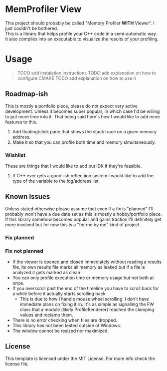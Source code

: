 # MemProfiler View

This project should probably be called "Memory Profiler **WITH** Viewer". I just couldn't be bothered.  
This is a library that helps profile your C++ code in a semi-automatic way.  
It also compiles into an executable to visualize the results of your profiling.

# Usage

> TODO add instalation instructions
> TODO add explanation on how to configure CMAKE
> TODO add explanation on how to use it

## Roadmap-ish

This is mostly a portfolio piece, please do not expect very active development. Unless it becomes super popular, in which case I'd be willing to put more time into it. That being said here's how I would like to add more features to this.

1. Add floating/click pane that shows the stack trace on a given memory address.
2. Make it so that you can profile both time and memory simultaneously.

### Wishlist

These are things that I would like to add but IDK if they're feasible.

1. If C++ ever gets a good-ish reflectiion system I would like to add the type of the variable to the log/address list.

## Known Issues

Unless stated otherwise please assume that even if a fix is "planned" I'll probably won't have a due date set as this is mostly a hobby/portfolio piece. If this library somehow becomes popular and gains traction I'll definitely get more involved but for now this is a "for me by me" kind of project.

### Fix planned

### Fix not planned
- If the viewer is opened and closed immediately without reading a results file, its own results file marks all memory as leaked but if a file is analyzed it gets marked as clean
- You can only profile execution time or memory usage but not both at once.
- If you overscroll past the end of the timeline you have to scroll back for a while before it actually starts scrolling back
  - This is due to how I handle mouse wheel scrolling. I don't have immediate plans on fixing it rn. It's as simple as signalling the FW class that a module (likely ProfileRenderer) reached the clamping values and reclamp them.
- There is no error checking when files are dropped.
- This library has not been tested outside of Windows.
- The window cannot be resized nor maximized.


## License

This template is licensed under the MIT License. For more info check the license file.
